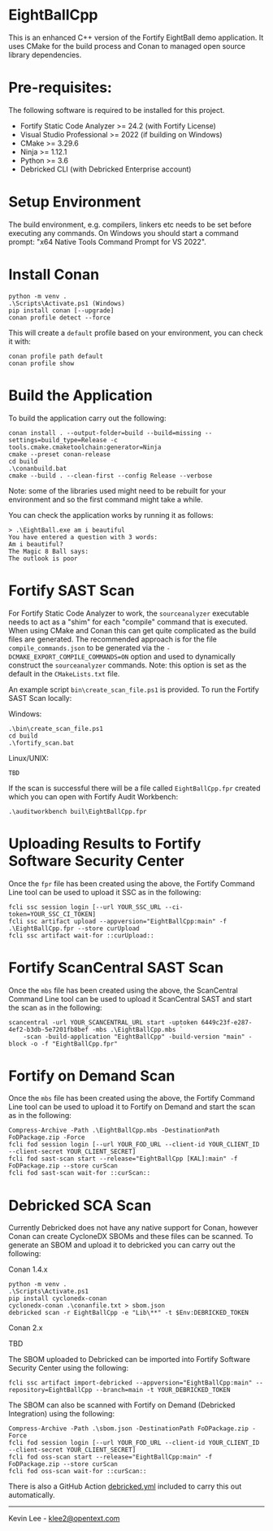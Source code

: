 # EightBallCpp

This is an enhanced C++ version of the Fortify EightBall demo application. It uses CMake for the build
process and Conan to managed open source library dependencies.

Pre-requisites:
===============

The following software is required to be installed for this project.

 - Fortify Static Code Analyzer >= 24.2 (with Fortify License)
 - Visual Studio Professional >= 2022 (if building on Windows)
 - CMake >= 3.29.6
 - Ninja >= 1.12.1
 - Python >= 3.6
 - Debricked CLI (with Debricked Enterprise account)

Setup Environment
=================

The build environment, e.g. compilers, linkers etc needs to be set before executing
any commands. On Windows you should start a command prompt: "x64 Native Tools Command Prompt for VS 2022".

Install Conan
=============

```
python -m venv .
.\Scripts\Activate.ps1 (Windows)
pip install conan [--upgrade]
conan profile detect --force
```

This will create a `default` profile based on your environment, you can check it with:

```
conan profile path default
conan profile show
```

Build the Application
=====================

To build the application carry out the following:

```
conan install . --output-folder=build --build=missing --settings=build_type=Release -c tools.cmake.cmaketoolchain:generator=Ninja
cmake --preset conan-release
cd build
.\conanbuild.bat
cmake --build . --clean-first --config Release --verbose
```

Note: some of the libraries used might need to be rebuilt for your environment and so the first command might take a while.

You can check the application works by running it as follows:

```
> .\EightBall.exe am i beautiful
You have entered a question with 3 words:
Am i beautiful?
The Magic 8 Ball says:
The outlook is poor
```


Fortify SAST Scan
=================

For Fortify Static Code Analyzer to work, the `sourceanalyzer` executable needs to act as a "shim" for
each "compile" command that is executed. When using CMake and Conan this can get quite complicated as the build files
are generated. The recommended approach is for the file `compile_commands.json` to be generated via the
`-DCMAKE_EXPORT_COMPILE_COMMANDS=ON` option and used to dynamically construct the `sourceanalyzer` commands. 
Note: this option is set as the default in the `CMakeLists.txt` file.

An example script `bin\create_scan_file.ps1` is provided. To run the Fortify SAST Scan locally:

Windows:

```
.\bin\create_scan_file.ps1
cd build
.\fortify_scan.bat
```

Linux/UNIX:

```
TBD
```

If the scan is successful there will be a file called `EightBallCpp.fpr` created which you can
open with Fortify Audit Workbench:

```
.\auditworkbench buil\EightBallCpp.fpr
```

Uploading Results to Fortify Software Security Center
=====================================================

Once the `fpr` file has been created using the above, the Fortify Command Line tool can be used to
upload it SSC as in the following:

```
fcli ssc session login [--url YOUR_SSC_URL --ci-token=YOUR_SSC_CI_TOKEN]
fcli ssc artifact upload --appversion="EightBallCpp:main" -f .\EightBallCpp.fpr --store curUpload
fcli ssc artifact wait-for ::curUpload::
```
Fortify ScanCentral SAST Scan
=============================

Once the `mbs` file has been created using the above, the ScanCentral Command Line tool can be used to
upload it ScanCentral SAST and start the scan as in the following:

```
scancentral -url YOUR_SCANCENTRAL_URL start -uptoken 6449c23f-e287-4ef2-b3db-5e7201fb8bef -mbs .\EightBallCpp.mbs `
    -scan -build-application "EightBallCpp" -build-version "main" -block -o -f "EightBallCpp.fpr"
```

Fortify on Demand Scan
======================

Once the `mbs` file has been created using the above, the Fortify Command Line tool can be used to
upload it to Fortify on Demand and start the scan as in the following:

```
Compress-Archive -Path .\EightBallCpp.mbs -DestinationPath FoDPackage.zip -Force
fcli fod session login [--url YOUR_FOD_URL --client-id YOUR_CLIENT_ID --client-secret YOUR_CLIENT_SECRET]
fcli fod sast-scan start --release="EightBallCpp [KAL]:main" -f FoDPackage.zip --store curScan
fcli fod sast-scan wait-for ::curScan::
```

Debricked SCA Scan
==================

Currently Debricked does not have any native support for Conan, however Conan can create CycloneDX SBOMs and these files
can be scanned. To generate an SBOM and upload it to debricked you can carry out the following:

Conan 1.4.x

```
python -m venv .
.\Scripts\Activate.ps1
pip install cyclonedx-conan
cyclonedx-conan .\conanfile.txt > sbom.json
debricked scan -r EightBallCpp -e "Lib\**" -t $Env:DEBRICKED_TOKEN
```

Conan 2.x

TBD

The SBOM uploaded to Debricked can be imported into Fortify Software Security Center using the following:

```
fcli ssc artifact import-debricked --appversion="EightBallCpp:main" --repository=EightBallCpp --branch=main -t YOUR_DEBRICKED_TOKEN
```

The SBOM can also be scanned with Fortify on Demand (Debricked Integration) using the following:

```
Compress-Archive -Path .\sbom.json -DestinationPath FoDPackage.zip -Force
fcli fod session login [--url YOUR_FOD_URL --client-id YOUR_CLIENT_ID --client-secret YOUR_CLIENT_SECRET]
fcli fod oss-scan start --release="EightBallCpp:main" -f FoDPackage.zip --store curScan
fcli fod oss-scan wait-for ::curScan::
```

There is also a GitHub Action [debricked.yml](.github/workflows/debricked.yml) included to carry this out automatically.

---

Kevin Lee - klee2@opentext.com

